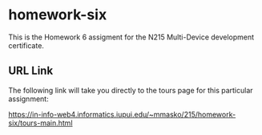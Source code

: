 # homework-six

This is the Homework 6 assigment for the N215 Multi-Device development certificate.

## URL Link

The following link will take you directly to the tours page for this particular assignment:

https://in-info-web4.informatics.iupui.edu/~mmasko/215/homework-six/tours-main.html
